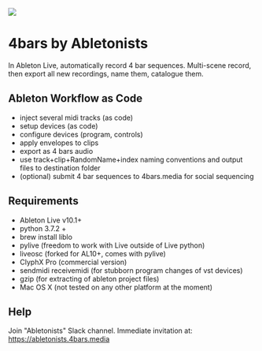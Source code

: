 ![](https://api.travis-ci.com/styk-tv/4bars.svg)

# 4bars by Abletonists
In Ableton Live, automatically record 4 bar sequences. Multi-scene record, then export all new recordings, name them, catalogue them.

## Ableton Workflow as Code
- inject several midi tracks (as code)
- setup devices (as code)
- configure devices (program, controls)
- apply envelopes to clips
- export as 4 bars audio
- use track+clip+RandomName+index naming conventions and output files to destination folder
- (optional) submit 4 bar sequences to 4bars.media for social sequencing

## Requirements
- Ableton Live v10.1+
- python 3.7.2 +
- brew install liblo 
- pylive (freedom to work with Live outside of Live python)
- liveosc (forked for AL10+, comes with pylive)
- ClyphX Pro (commercial version)
- sendmidi receivemidi (for stubborn program changes of vst devices)
- gzip (for extracting of ableton project files)
- Mac OS X (not tested on any other platform at the moment)

## Help
Join "Abletonists" Slack channel. Immediate invitation at: https://abletonists.4bars.media

